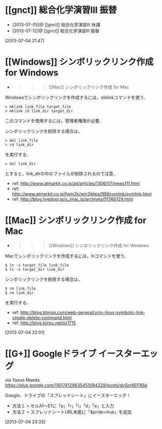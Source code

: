 # [[gnct]] 総合化学演習III 振替

* [2013-07-05]@ [[gnct]] 総合化学演習III 休講
* [2013-07-12]@ [[gnct]] 総合化学演習III 振替

[2013-07-04 21:47] 

# [[Windows]] シンボリックリンク作成 for Windows
* >>> [[Mac]] シンボリックリンク作成 for Mac

Windowsでシンボリックリンクを作成するには，mklinkコマンドを使う．

    > mklink link_file target_file
    > mklink /d link_dir target_dir

このコマンドを使用するには，管理者権限が必要．

シンボリックリンクを削除する場合は，

    > del link_file
    > rd link_dir

を実行する．

    > del link_dir

とすると，link_dirの中のファイルが削除されるので注意．

* ref: <http://www.atmarkit.co.jp/ait/articles/1306/07/news111.html>
* ref: <http://www.atmarkit.co.jp/fwin2k/win2ktips/988symlink/symlink.html>
* ref: <http://blog.livedoor.jp/s_imai_jp/archives/51360129.html>


# [[Mac]] シンボリックリンク作成 for Mac
* >>> [[Windows]] シンボリックリンク作成 for Windows

Macでシンボリックリンクを作成するには，lnコマンドを使う．

    $ ln -s target_file link_file
    $ ln -s target_dir link_dir


シンボリックリンクを削除する場合は，

    $ rm link_file
    $ rm link_dir

を実行する．

* ref: http://blog.btmup.com/web-general/unix-linux-symbolic-link-create-delete-command.html
* ref: http://blog.kjirou.net/p/1715

[2013-07-04 22:01] 

# [[G+]] Googleドライブ イースターエッグ

via Yasuo Maeda
<https://plus.google.com/116174129635451094329/posts/dySor6EF8Se>

Google、ドライブの「スプレッドシート」にイースターエッグ！

* 方法１ > セルA1〜E1に「p」「r」「i」「d」「e」と入力
* 方法２ > スプレッドシートURL末尾に「&pride=true」を追加

[2013-07-04 23:33] 

